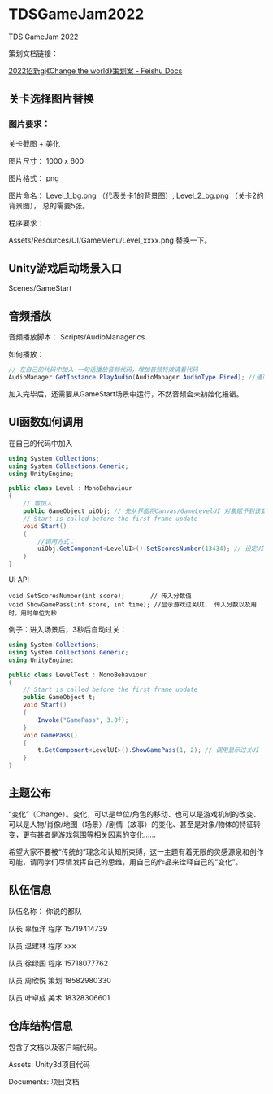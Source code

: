 # TDSGameJam2022
TDS GameJam 2022

策划文档链接：

[2022招新gj《Change the world》策划案 - Feishu Docs](https://thinkdifferent.feishu.cn/docs/doccnutJecW08ftEopMfVFUznMg)

## 关卡选择图片替换

### 图片要求：

关卡截图 + 美化

图片尺寸： 1000 x 600

图片格式： png

图片命名： Level_1_bg.png （代表关卡1的背景图）,  Level_2_bg.png （关卡2的背景图）， 总的需要5张。



程序要求：

Assets/Resources/UI/GameMenu/Level_xxxx.png 替换一下。


## Unity游戏启动场景入口

Scenes/GameStart 




## 音频播放

音频播放脚本： Scripts/AudioManager.cs

如何播放：

```c#
// 在自己的代码中加入 一句话播放音频代码，增加音频特效请看代码
AudioManager.GetInstance.PlayAudio(AudioManager.AudioType.Fired); //通过枚举播放
```

加入完毕后，还需要从GameStart场景中运行，不然音频会未初始化报错。



## UI函数如何调用

在自己的代码中加入

```c#
using System.Collections;
using System.Collections.Generic;
using UnityEngine;

public class Level : MonoBehaviour
{
    // 需加入
    public GameObject uiObj; // 先从界面将Canvas/GameLevelUI 对象赋予到该变量
    // Start is called before the first frame update
    void Start()
    {
        //调用方式：
        uiObj.GetComponent<LevelUI>().SetScoresNumber(13434); // 设定UI显示分数。
    }
}

```

UI API

```
void SetScoresNumber(int score);       // 传入分数值
void ShowGamePass(int score, int time); //显示游戏过关UI， 传入分数以及用时，用时单位为秒
```

例子：进入场景后，3秒后自动过关：

```c#
using System.Collections;
using System.Collections.Generic;
using UnityEngine;

public class LevelTest : MonoBehaviour
{
    // Start is called before the first frame update
    public GameObject t;
    void Start()
    {
        Invoke("GamePass", 3.0f);
    }
    void GamePass()
    {
        t.GetComponent<LevelUI>().ShowGamePass(1, 2); // 调用显示过关UI
    }
}

```



## 主题公布

 “变化”（Change）。变化，可以是单位/角色的移动、也可以是游戏机制的改变、可以是人物/肖像/地图（场景）/剧情（故事）的变化、甚至是对象/物体的特征转变，更有甚者是游戏氛围等相关因素的变化……

希望大家不要被“传统的”理念和认知所束缚，这一主题有着无限的灵感源泉和创作可能，请同学们尽情发挥自己的思维，用自己的作品来诠释自己的“变化”。  



## 队伍信息

队伍名称： 你说的都队

队长	辜恒洋	程序	15719414739

队员	温建林	程序	xxx

队员	徐绿国	程序	15718077762

队员	周欣悦	策划	18582980330

队员	叶卓成	美术	18328306601



## 仓库结构信息

包含了文档以及客户端代码。

Assets: Unity3d项目代码

Documents: 项目文档





